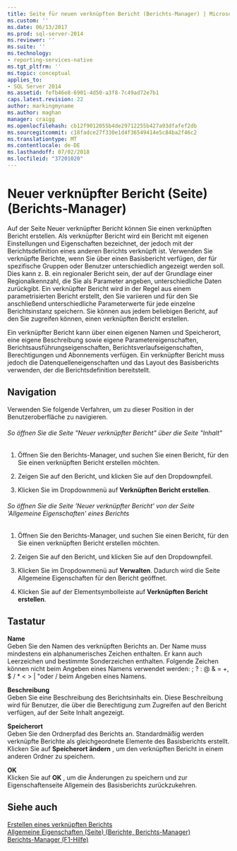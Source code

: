 ```yaml
---
title: Seite für neuen verknüpften Bericht (Berichts-Manager) | Microsoft-Dokumentation
ms.custom: ''
ms.date: 06/13/2017
ms.prod: sql-server-2014
ms.reviewer: ''
ms.suite: ''
ms.technology:
- reporting-services-native
ms.tgt_pltfrm: ''
ms.topic: conceptual
applies_to:
- SQL Server 2014
ms.assetid: fefb46e8-6901-4d50-a3f8-7c49ad72e7b1
caps.latest.revision: 22
author: markingmyname
ms.author: maghan
manager: craigg
ms.openlocfilehash: cb12f9012055b4de29712255b427a93dfafef2db
ms.sourcegitcommit: c18fadce27f330e1d4f36549414e5c84ba2f46c2
ms.translationtype: MT
ms.contentlocale: de-DE
ms.lasthandoff: 07/02/2018
ms.locfileid: "37201020"
---
```

# <a name="new-linked-report-page-report-manager"></a>Neuer verknüpfter Bericht (Seite) (Berichts-Manager)
  Auf der Seite Neuer verknüpfter Bericht können Sie einen verknüpften Bericht erstellen. Als verknüpfter Bericht wird ein Bericht mit eigenen Einstellungen und Eigenschaften bezeichnet, der jedoch mit der Berichtsdefinition eines anderen Berichts verknüpft ist. Verwenden Sie verknüpfte Berichte, wenn Sie über einen Basisbericht verfügen, der für spezifische Gruppen oder Benutzer unterschiedlich angezeigt werden soll. Dies kann z. B. ein regionaler Bericht sein, der auf der Grundlage einer Regionalkennzahl, die Sie als Parameter angeben, unterschiedliche Daten zurückgibt. Ein verknüpfter Bericht wird in der Regel aus einem parametrisierten Bericht erstellt, den Sie variieren und für den Sie anschließend unterschiedliche Parameterwerte für jede einzelne Berichtsinstanz speichern. Sie können aus jedem beliebigen Bericht, auf den Sie zugreifen können, einen verknüpften Bericht erstellen.  
  
 Ein verknüpfter Bericht kann über einen eigenen Namen und Speicherort, eine eigene Beschreibung sowie eigene Parametereigenschaften, Berichtsausführungseigenschaften, Berichtsverlaufseigenschaften, Berechtigungen und Abonnements verfügen. Ein verknüpfter Bericht muss jedoch die Datenquelleneigenschaften und das Layout des Basisberichts verwenden, der die Berichtsdefinition bereitstellt.  
  
## <a name="navigation"></a>Navigation  
 Verwenden Sie folgende Verfahren, um zu dieser Position in der Benutzeroberfläche zu navigieren.  
  
###### <a name="to-open-the-new-linked-report-page-from-the-contents-page"></a>So öffnen Sie die Seite "Neuer verknüpfter Bericht" über die Seite "Inhalt"  
  
1.  Öffnen Sie den Berichts-Manager, und suchen Sie einen Bericht, für den Sie einen verknüpften Bericht erstellen möchten.  
  
2.  Zeigen Sie auf den Bericht, und klicken Sie auf den Dropdownpfeil.  
  
3.  Klicken Sie im Dropdownmenü auf **Verknüpften Bericht erstellen**.  
  
###### <a name="to-open-the-new-linked-report-page-from-the-general-properties-page-of-a-report"></a>So öffnen Sie die Seite 'Neuer verknüpfter Bericht' von der Seite 'Allgemeine Eigenschaften' eines Berichts  
  
1.  Öffnen Sie den Berichts-Manager, und suchen Sie einen Bericht, für den Sie einen verknüpften Bericht erstellen möchten.  
  
2.  Zeigen Sie auf den Bericht, und klicken Sie auf den Dropdownpfeil.  
  
3.  Klicken Sie im Dropdownmenü auf **Verwalten**. Dadurch wird die Seite Allgemeine Eigenschaften für den Bericht geöffnet.  
  
4.  Klicken Sie auf der Elementsymbolleiste auf **Verknüpften Bericht erstellen**.  
  
## <a name="options"></a>Tastatur  
 **Name**  
 Geben Sie den Namen des verknüpften Berichts an. Der Name muss mindestens ein alphanumerisches Zeichen enthalten. Er kann auch Leerzeichen und bestimmte Sonderzeichen enthalten. Folgende Zeichen können nicht beim Angeben eines Namens verwendet werden: ; ? : @ & = +, $ / * \< > | "oder / beim Angeben eines Namens.  
  
 **Beschreibung**  
 Geben Sie eine Beschreibung des Berichtsinhalts ein. Diese Beschreibung wird für Benutzer, die über die Berechtigung zum Zugreifen auf den Bericht verfügen, auf der Seite Inhalt angezeigt.  
  
 **Speicherort**  
 Geben Sie den Ordnerpfad des Berichts an. Standardmäßig werden verknüpfte Berichte als gleichgeordnete Elemente des Basisberichts erstellt. Klicken Sie auf **Speicherort ändern** , um den verknüpften Bericht in einem anderen Ordner zu speichern.  
  
 **OK**  
 Klicken Sie auf **OK** , um die Änderungen zu speichern und zur Eigenschaftenseite Allgemein des Basisberichts zurückzukehren.  
  
## <a name="see-also"></a>Siehe auch  
 [Erstellen eines verknüpften Berichts](reports/create-a-linked-report.md)   
 [Allgemeine Eigenschaften (Seite) (Berichte, Berichts-Manager)](../../2014/reporting-services/general-properties-page-reports-report-manager.md)   
 [Berichts-Manager (F1-Hilfe)](../../2014/reporting-services/report-manager-f1-help.md)  
  
  
